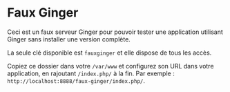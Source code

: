 Faux Ginger
===========

Ceci est un faux serveur Ginger pour pouvoir tester une application utilisant Ginger sans installer une version complète.

La seule clé disponible est `fauxginger` et elle dispose de tous les accès.

Copiez ce dossier dans votre `/var/www` et configurez son URL dans votre application, en rajoutant `/index.php/` à la fin. Par exemple : `http://localhost:8888/faux-ginger/index.php/`.
